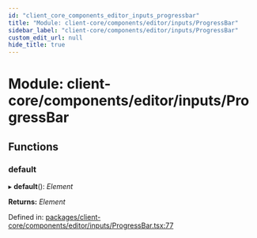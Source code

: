 ```yaml
---
id: "client_core_components_editor_inputs_progressbar"
title: "Module: client-core/components/editor/inputs/ProgressBar"
sidebar_label: "client-core/components/editor/inputs/ProgressBar"
custom_edit_url: null
hide_title: true
---
```


# Module: client-core/components/editor/inputs/ProgressBar

## Functions

### default

▸ **default**(): *Element*

**Returns:** *Element*

Defined in: [packages/client-core/components/editor/inputs/ProgressBar.tsx:77](https://github.com/xr3ngine/xr3ngine/blob/5a0f83ed8/packages/client-core/components/editor/inputs/ProgressBar.tsx#L77)
